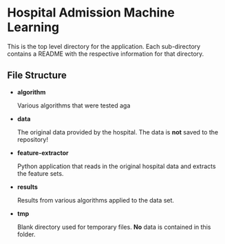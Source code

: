 # Hospital Admission Machine Learning #

This is the top level directory for the application. Each sub-directory contains a README with the respective information for that directory.

## File Structure ##

* **algorithm**

  Various algorithms that were tested aga

* **data**

  The original data provided by the hospital. The data is **not** saved to the repository!

* **feature-extractor**

  Python application that reads in the original hospital data and extracts the feature sets.

* **results**

  Results from various algorithms applied to the data set.

* **tmp**

  Blank directory used for temporary files. **No** data is contained in this folder.
